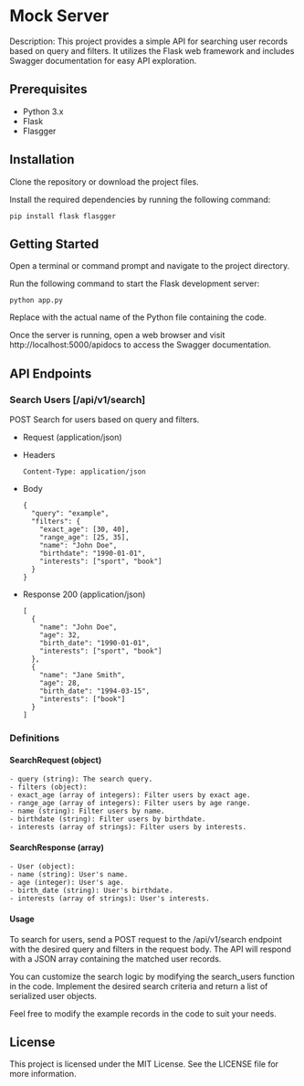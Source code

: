 # Mock Server
Description: This project provides a simple API for searching user records based on query and filters. It utilizes the Flask web framework and includes Swagger documentation for easy API exploration.

## Prerequisites
- Python 3.x
- Flask
- Flasgger
## Installation
Clone the repository or download the project files.

Install the required dependencies by running the following command:


`pip install flask flasgger`

## Getting Started
Open a terminal or command prompt and navigate to the project directory.

Run the following command to start the Flask development server:

`python app.py`

Replace <filename> with the actual name of the Python file containing the code.

Once the server is running, open a web browser and visit http://localhost:5000/apidocs to access the Swagger documentation.

## API Endpoints
### Search Users [/api/v1/search]
POST
Search for users based on query and filters.

- Request (application/json)

- Headers

    `Content-Type: application/json`
- Body
    
    ````
    {
      "query": "example",
      "filters": {
        "exact_age": [30, 40],
        "range_age": [25, 35],
        "name": "John Doe",
        "birthdate": "1990-01-01",
        "interests": ["sport", "book"]
      }
    }
    ````
- Response 200 (application/json)

    ```
  [
      {
        "name": "John Doe",
        "age": 32,
        "birth_date": "1990-01-01",
        "interests": ["sport", "book"]
      },
      {
        "name": "Jane Smith",
        "age": 28,
        "birth_date": "1994-03-15",
        "interests": ["book"]
      }
    ]
    ```
### Definitions
#### SearchRequest (object)

    - query (string): The search query.
    - filters (object):
    - exact_age (array of integers): Filter users by exact age.
    - range_age (array of integers): Filter users by age range.
    - name (string): Filter users by name.
    - birthdate (string): Filter users by birthdate.
    - interests (array of strings): Filter users by interests.
#### SearchResponse (array)
    - User (object):
    - name (string): User's name.
    - age (integer): User's age.
    - birth_date (string): User's birthdate.
    - interests (array of strings): User's interests.


#### Usage
To search for users, send a POST request to the /api/v1/search endpoint with the desired query and filters in the request body. The API will respond with a JSON array containing the matched user records.

You can customize the search logic by modifying the search_users function in the code. Implement the desired search criteria and return a list of serialized user objects.

Feel free to modify the example records in the code to suit your needs.

## License
This project is licensed under the MIT License. See the LICENSE file for more information.